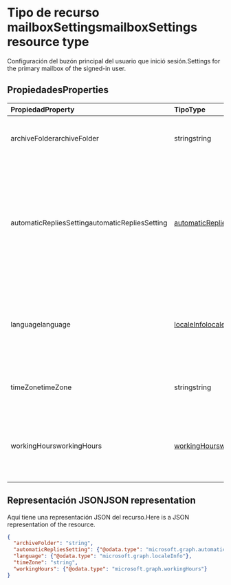 # <a name="mailboxsettings-resource-type"></a><span data-ttu-id="df358-101">Tipo de recurso mailboxSettings</span><span class="sxs-lookup"><span data-stu-id="df358-101">mailboxSettings resource type</span></span>

<span data-ttu-id="df358-102">Configuración del buzón principal del usuario que inició sesión.</span><span class="sxs-lookup"><span data-stu-id="df358-102">Settings for the primary mailbox of the signed-in user.</span></span>


## <a name="properties"></a><span data-ttu-id="df358-103">Propiedades</span><span class="sxs-lookup"><span data-stu-id="df358-103">Properties</span></span>
| <span data-ttu-id="df358-104">Propiedad</span><span class="sxs-lookup"><span data-stu-id="df358-104">Property</span></span>     | <span data-ttu-id="df358-105">Tipo</span><span class="sxs-lookup"><span data-stu-id="df358-105">Type</span></span>   |<span data-ttu-id="df358-106">Descripción</span><span class="sxs-lookup"><span data-stu-id="df358-106">Description</span></span>|
|:---------------|:--------|:----------|
|<span data-ttu-id="df358-107">archiveFolder</span><span class="sxs-lookup"><span data-stu-id="df358-107">archiveFolder</span></span>|<span data-ttu-id="df358-108">string</span><span class="sxs-lookup"><span data-stu-id="df358-108">string</span></span>|<span data-ttu-id="df358-109">Identificador de una carpeta de archivo del usuario.</span><span class="sxs-lookup"><span data-stu-id="df358-109">Folder ID of an archive folder for the user.</span></span>|
|<span data-ttu-id="df358-110">automaticRepliesSetting</span><span class="sxs-lookup"><span data-stu-id="df358-110">automaticRepliesSetting</span></span>|[<span data-ttu-id="df358-111">automaticRepliesSetting</span><span class="sxs-lookup"><span data-stu-id="df358-111">automaticRepliesSetting</span></span>](automaticrepliessetting.md)|<span data-ttu-id="df358-112">Opciones de configuración para notificar de forma automática al remitente de un mensaje de correo entrante con un mensaje del usuario que ha iniciado sesión.</span><span class="sxs-lookup"><span data-stu-id="df358-112">Configuration settings to automatically notify the sender of an incoming email with a message from the signed-in user.</span></span>|
|<span data-ttu-id="df358-113">language</span><span class="sxs-lookup"><span data-stu-id="df358-113">language</span></span>|[<span data-ttu-id="df358-114">localeInfo</span><span class="sxs-lookup"><span data-stu-id="df358-114">localeInfo</span></span>](localeinfo.md)|<span data-ttu-id="df358-115">Representación de la configuración regional del usuario, como el idioma preferido y el país o región.</span><span class="sxs-lookup"><span data-stu-id="df358-115">The locale information for the user, including the preferred language and country/region.</span></span>|
|<span data-ttu-id="df358-116">timeZone</span><span class="sxs-lookup"><span data-stu-id="df358-116">timeZone</span></span>|<span data-ttu-id="df358-117">string</span><span class="sxs-lookup"><span data-stu-id="df358-117">string</span></span>|<span data-ttu-id="df358-118">Zona horaria predeterminada del buzón del usuario.</span><span class="sxs-lookup"><span data-stu-id="df358-118">The default time zone for the user's mailbox.</span></span>|
|<span data-ttu-id="df358-119">workingHours</span><span class="sxs-lookup"><span data-stu-id="df358-119">workingHours</span></span>|[<span data-ttu-id="df358-120">workingHours</span><span class="sxs-lookup"><span data-stu-id="df358-120">workingHours</span></span>](workinghours.md)|<span data-ttu-id="df358-121">Días de la semana y horas de la zona horaria específica en la que trabaja el usuario.</span><span class="sxs-lookup"><span data-stu-id="df358-121">The days of the week and hours in a specific time zone that the user works.</span></span>|

## <a name="json-representation"></a><span data-ttu-id="df358-122">Representación JSON</span><span class="sxs-lookup"><span data-stu-id="df358-122">JSON representation</span></span>

<span data-ttu-id="df358-123">Aquí tiene una representación JSON del recurso.</span><span class="sxs-lookup"><span data-stu-id="df358-123">Here is a JSON representation of the resource.</span></span>

<!-- {
  "blockType": "resource",
  "optionalProperties": [
    "archiveFolder"
  ],
  "@odata.type": "microsoft.graph.mailboxSettings"
}-->

```json
{
  "archiveFolder": "string",
  "automaticRepliesSetting": {"@odata.type": "microsoft.graph.automaticRepliesSetting"},
  "language": {"@odata.type": "microsoft.graph.localeInfo"},
  "timeZone": "string",
  "workingHours": {"@odata.type": "microsoft.graph.workingHours"}
}

```

<!-- uuid: 8fcb5dbc-d5aa-4681-8e31-b001d5168d79
2015-10-25 14:57:30 UTC -->
<!-- {
  "type": "#page.annotation",
  "description": "mailboxSettings resource",
  "keywords": "",
  "section": "documentation",
  "tocPath": ""
}-->